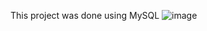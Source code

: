 This project was done using MySQL
![image](https://github.com/user-attachments/assets/723470d9-43dd-43af-8e53-ebd6b57b77f7)

